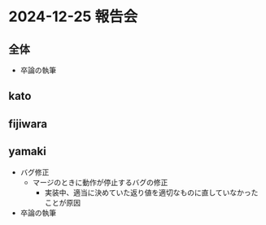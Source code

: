 # 2024-12-25 報告会

## 全体

- 卒論の執筆

## kato

## fijiwara

## yamaki

- バグ修正
  - マージのときに動作が停止するバグの修正
    - 実装中、適当に決めていた返り値を適切なものに直していなかったことが原因
- 卒論の執筆

